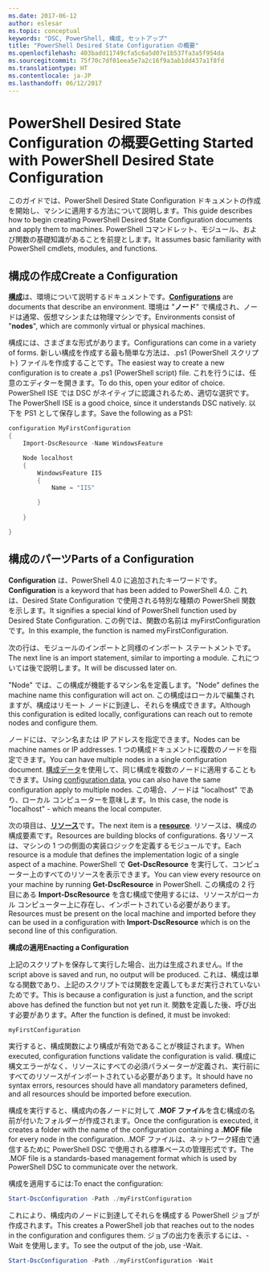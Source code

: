 ```yaml
---
ms.date: 2017-06-12
author: eslesar
ms.topic: conceptual
keywords: "DSC, PowerShell, 構成, セットアップ"
title: "PowerShell Desired State Configuration の概要"
ms.openlocfilehash: 403badd11749cfa5c6a5d07e1b537fa3a5f954da
ms.sourcegitcommit: 75f70c7df01eea5e7a2c16f9a3ab1dd437a1f8fd
ms.translationtype: HT
ms.contentlocale: ja-JP
ms.lasthandoff: 06/12/2017
---
```

# <a name="getting-started-with-powershell-desired-state-configuration"></a><span data-ttu-id="7f732-103">PowerShell Desired State Configuration の概要</span><span class="sxs-lookup"><span data-stu-id="7f732-103">Getting Started with PowerShell Desired State Configuration</span></span> #

<span data-ttu-id="7f732-104">このガイドでは、PowerShell Desired State Configuration ドキュメントの作成を開始し、マシンに適用する方法について説明します。</span><span class="sxs-lookup"><span data-stu-id="7f732-104">This guide describes how to begin creating PowerShell Desired State Configuration documents and apply them to machines.</span></span> <span data-ttu-id="7f732-105">PowerShell コマンドレット、モジュール、および関数の基礎知識があることを前提とします。</span><span class="sxs-lookup"><span data-stu-id="7f732-105">It assumes basic familiarity with PowerShell cmdlets, modules, and functions.</span></span> 


## <a name="create-a-configuration"></a><span data-ttu-id="7f732-106">構成の作成</span><span class="sxs-lookup"><span data-stu-id="7f732-106">Create a Configuration</span></span> ##

<span data-ttu-id="7f732-107">[**構成**](https://msdn.microsoft.com/en-us/powershell/dsc/configurations)は、環境について説明するドキュメントです。</span><span class="sxs-lookup"><span data-stu-id="7f732-107">[**Configurations**](https://msdn.microsoft.com/en-us/powershell/dsc/configurations) are documents that describe an environment.</span></span> <span data-ttu-id="7f732-108">環境は "**ノード**" で構成され、ノードは通常、仮想マシンまたは物理マシンです。</span><span class="sxs-lookup"><span data-stu-id="7f732-108">Environments consist of "**nodes**", which are commonly virtual or physical machines.</span></span> 

<span data-ttu-id="7f732-109">構成には、さまざまな形式があります。</span><span class="sxs-lookup"><span data-stu-id="7f732-109">Configurations can come in a variety of forms.</span></span> <span data-ttu-id="7f732-110">新しい構成を作成する最も簡単な方法は、.ps1 (PowerShell スクリプト) ファイルを作成することです。</span><span class="sxs-lookup"><span data-stu-id="7f732-110">The easiest way to create a new configuration is to create a .ps1 (PowerShell script) file.</span></span> <span data-ttu-id="7f732-111">これを行うには、任意のエディターを開きます。</span><span class="sxs-lookup"><span data-stu-id="7f732-111">To do this, open your editor of choice.</span></span> <span data-ttu-id="7f732-112">PowerShell ISE では DSC がネイティブに認識されるため、適切な選択です。</span><span class="sxs-lookup"><span data-stu-id="7f732-112">The PowerShell ISE is a good choice, since it understands DSC natively.</span></span> <span data-ttu-id="7f732-113">以下を PS1 として保存します。</span><span class="sxs-lookup"><span data-stu-id="7f732-113">Save the following as a PS1:</span></span>

```powershell
configuration MyFirstConfiguration
{
    Import-DscResource -Name WindowsFeature

    Node localhost
    {
        WindowsFeature IIS
        {
            Name = "IIS"

        }
        
    }

}
```
## <a name="parts-of-a-configuration"></a><span data-ttu-id="7f732-114">構成のパーツ</span><span class="sxs-lookup"><span data-stu-id="7f732-114">Parts of a Configuration</span></span> ##
<span data-ttu-id="7f732-115">**Configuration** は、PowerShell 4.0 に追加されたキーワードです。</span><span class="sxs-lookup"><span data-stu-id="7f732-115">**Configuration** is a keyword that has been added to PowerShell 4.0.</span></span> <span data-ttu-id="7f732-116">これは、Desired State Configuration で使用される特別な種類の PowerShell 関数を示します。</span><span class="sxs-lookup"><span data-stu-id="7f732-116">It signifies a special kind of PowerShell function used by Desired State Configuration.</span></span> <span data-ttu-id="7f732-117">この例では、関数の名前は myFirstConfiguration です。</span><span class="sxs-lookup"><span data-stu-id="7f732-117">In this example, the function is named myFirstConfiguration.</span></span> 

<span data-ttu-id="7f732-118">次の行は、モジュールのインポートと同様のインポート ステートメントです。</span><span class="sxs-lookup"><span data-stu-id="7f732-118">The next line is an import statement, similar to importing a module.</span></span> <span data-ttu-id="7f732-119">これについては後で説明します。</span><span class="sxs-lookup"><span data-stu-id="7f732-119">It will be discussed later on.</span></span>

<span data-ttu-id="7f732-120">"Node" では、この構成が機能するマシン名を定義します。</span><span class="sxs-lookup"><span data-stu-id="7f732-120">"Node" defines the machine name this configuration will act on.</span></span> <span data-ttu-id="7f732-121">この構成はローカルで編集されますが、構成はリモート ノードに到達し、それらを構成できます。</span><span class="sxs-lookup"><span data-stu-id="7f732-121">Although this configuration is edited locally, configurations can reach out to remote nodes and configure them.</span></span> 

<span data-ttu-id="7f732-122">ノードには、マシン名または IP アドレスを指定できます。</span><span class="sxs-lookup"><span data-stu-id="7f732-122">Nodes can be machine names or IP addresses.</span></span> <span data-ttu-id="7f732-123">1 つの構成ドキュメントに複数のノードを指定できます。</span><span class="sxs-lookup"><span data-stu-id="7f732-123">You can have multiple nodes in a single configuration document.</span></span> <span data-ttu-id="7f732-124">[構成データ](https://msdn.microsoft.com/en-us/powershell/dsc/configdata)を使用して、同じ構成を複数のノードに適用することもできます。</span><span class="sxs-lookup"><span data-stu-id="7f732-124">Using [configuration data](https://msdn.microsoft.com/en-us/powershell/dsc/configdata), you can also have the same configuration apply to multiple nodes.</span></span> <span data-ttu-id="7f732-125">この場合、ノードは "localhost" であり、ローカル コンピューターを意味します。</span><span class="sxs-lookup"><span data-stu-id="7f732-125">In this case, the node is "localhost" - which means the local computer.</span></span> 

<span data-ttu-id="7f732-126">次の項目は、[**リソース**](https://msdn.microsoft.com/en-us/powershell/dsc/resources)です。</span><span class="sxs-lookup"><span data-stu-id="7f732-126">The next item is a [**resource**](https://msdn.microsoft.com/en-us/powershell/dsc/resources).</span></span> <span data-ttu-id="7f732-127">リソースは、構成の構成要素です。</span><span class="sxs-lookup"><span data-stu-id="7f732-127">Resources are building blocks of configurations.</span></span> <span data-ttu-id="7f732-128">各リソースは、マシンの 1 つの側面の実装ロジックを定義するモジュールです。</span><span class="sxs-lookup"><span data-stu-id="7f732-128">Each resource is a module that defines the implementation logic of a single aspect of a machine.</span></span> <span data-ttu-id="7f732-129">PowerShell で **Get-DscResource** を実行して、コンピューター上のすべてのリソースを表示できます。</span><span class="sxs-lookup"><span data-stu-id="7f732-129">You can view every resource on your machine by running **Get-DscResource** in PowerShell.</span></span> <span data-ttu-id="7f732-130">この構成の 2 行目にある **Import-DscResource** を含む構成で使用するには、リソースがローカル コンピューター上に存在し、インポートされている必要があります。</span><span class="sxs-lookup"><span data-stu-id="7f732-130">Resources must be present on the local machine and imported before they can be used in a configuration with **Import-DscResource** which is on the second line of this configuration.</span></span> 

<span data-ttu-id="7f732-131">**構成の適用**</span><span class="sxs-lookup"><span data-stu-id="7f732-131">**Enacting a Configuration**</span></span>

<span data-ttu-id="7f732-132">上記のスクリプトを保存して実行した場合、出力は生成されません。</span><span class="sxs-lookup"><span data-stu-id="7f732-132">If the script above is saved and run, no output will be produced.</span></span> <span data-ttu-id="7f732-133">これは、構成は単なる関数であり、上記のスクリプトでは関数を定義してもまだ実行されていないためです。</span><span class="sxs-lookup"><span data-stu-id="7f732-133">This is because a configuration is just a function, and the script above has defined the function but not yet run it.</span></span> <span data-ttu-id="7f732-134">関数を定義した後、呼び出す必要があります。</span><span class="sxs-lookup"><span data-stu-id="7f732-134">After the function is defined, it must be invoked:</span></span>
```powershell
myFirstConfiguration
```

<span data-ttu-id="7f732-135">実行すると、構成関数により構成が有効であることが検証されます。</span><span class="sxs-lookup"><span data-stu-id="7f732-135">When executed, configuration functions validate the configuration is valid.</span></span> <span data-ttu-id="7f732-136">構成に構文エラーがなく、リソースにすべての必須パラメーターが定義され、実行前にすべてのリソースがインポートされている必要があります。</span><span class="sxs-lookup"><span data-stu-id="7f732-136">It should have no syntax errors, resources should have all mandatory parameters defined, and all resources should be imported before execution.</span></span>

<span data-ttu-id="7f732-137">構成を実行すると、構成内の各ノードに対して **.MOF ファイル**を含む構成の名前が付いたフォルダーが作成されます。</span><span class="sxs-lookup"><span data-stu-id="7f732-137">Once the configuration is executed, it creates a folder with the name of the configuration containing a **.MOF file** for every node in the configuration.</span></span> <span data-ttu-id="7f732-138">.MOF ファイルは、ネットワーク経由で通信するために PowerShell DSC で使用される標準ベースの管理形式です。</span><span class="sxs-lookup"><span data-stu-id="7f732-138">The .MOF file is a standards-based management format which is used by PowerShell DSC to communicate over the network.</span></span>

<span data-ttu-id="7f732-139">構成を適用するには:</span><span class="sxs-lookup"><span data-stu-id="7f732-139">To enact the configuration:</span></span>
```powershell
Start-DscConfiguration -Path ./myFirstConfiguration
```
<span data-ttu-id="7f732-140">これにより、構成内のノードに到達してそれらを構成する PowerShell ジョブが作成されます。</span><span class="sxs-lookup"><span data-stu-id="7f732-140">This creates a PowerShell job that reaches out to the nodes in the configuration and configures them.</span></span> <span data-ttu-id="7f732-141">ジョブの出力を表示するには、-Wait を使用します。</span><span class="sxs-lookup"><span data-stu-id="7f732-141">To see the output of the job, use -Wait.</span></span> 
```powershell
Start-DscConfiguration -Path ./myFirstConfiguration -Wait
```

